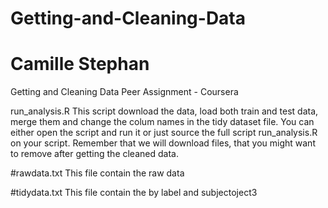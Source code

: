 # Getting-and-Cleaning-Data
# Camille Stephan
Getting and Cleaning Data Peer Assignment - Coursera

run_analysis.R
This script download the data, load both train and test data, merge them and change the colum names in the tidy dataset file. You can either open the script and run it or just source the full script run_analysis.R on your script. Remember that we will download files, that you might want to remove after getting the cleaned data.

#rawdata.txt
This file contain the raw data

#tidydata.txt
This file contain the by label and subjectoject3
